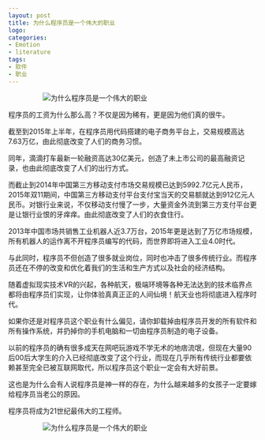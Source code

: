 ```yaml
---
layout: post
title: 为什么程序员是一个伟大的职业
logo: 
categories:
- Emotion
- literature
tags:
- 软件
- 职业
---
```




　　　　　![为什么程序员是一个伟大的职业](http://img4.duitang.com/uploads/item/201403/30/20140330013730_rKeVL.jpeg)




程序员的工资为什么那么高？不仅是因为稀有，更是因为他们真的很牛。


截至到2015年上半年，在程序员用代码搭建的电子商务平台上，交易规模高达7.63万亿，由此彻底改变了人们的商务习惯。


同年，滴滴打车最新一轮融资高达30亿美元，创造了未上市公司的最高融资记录，也由此彻底改变了人们的出行方式。


而截止到2014年中国第三方移动支付市场交易规模已达到5992.7亿元人民币，2015年双11期间，中国第三方移动支付平台支付宝当天的交易额就达到912亿元人民币。对银行业来说，不仅移动支付慢了一步，大量资金外流到第三方支付平台更是让银行业恨的牙痒痒。由此彻底改变了人们的衣食住行。


2013年中国市场共销售工业机器人近3.7万台，2015年更是达到了万亿市场规模，所有机器人的运作离不开程序员编写的代码，而世界即将进入工业4.0时代。


与此同时，程序员不但创造了很多就业岗位，同时也冲击了很多传统行业。而程序员还在不停的改变和优化着我们的生活和生产方式以及社会的经济结构。


随着虚拟现实技术VR的兴起，各种航天，极端环境等各种无法达到的技术临界点都将由程序员们实现，让你体验真真正正的人间仙境！航天业也将彻底进入程序时代。
 
 
如果你还是对程序员这个职业有什么偏见，请你卸载掉由程序员开发的所有软件和所有操作系统，并扔掉你的手机电脑和一切由程序员制造的电子设备。


以前的程序员的确有很多成天在网吧玩游戏不学无术的地痞流氓，但现在大量90后00后大学生的介入已经彻底改变了这个行业，而现在几乎所有传统行业都要依赖甚至完全已被互联网取代，所以程序员这个职业一定会有大好前景。
 
 
这也是为什么会有人说程序员是神一样的存在，为什么越来越多的女孩子一定要嫁给程序员当老公的原因。


程序员将成为21世纪最伟大的工程师。 


　　　　　![为什么程序员是一个伟大的职业](http://img5.duitang.com/uploads/item/201509/27/20150927142311_asvCt.jpeg)
